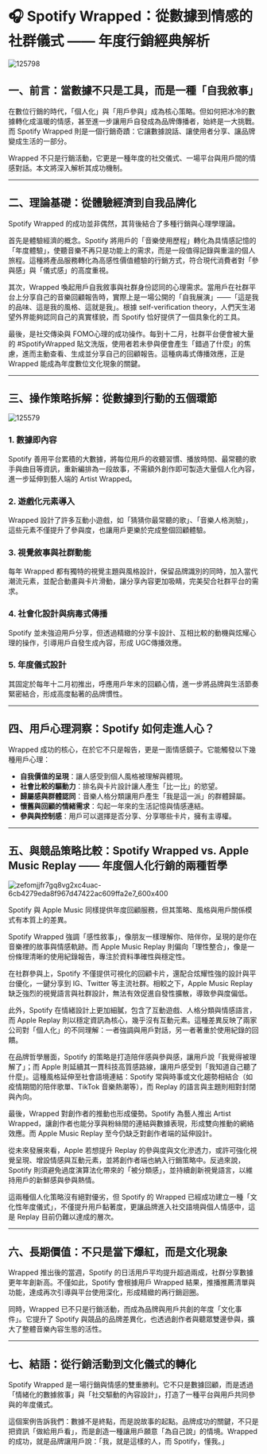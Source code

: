 # 🎧 Spotify Wrapped：從數據到情感的社群儀式 —— 年度行銷經典解析

![125798](https://github.com/user-attachments/assets/b791d37c-f413-4b19-9d37-b088526e1608)


## 一、前言：當數據不只是工具，而是一種「自我敘事」

在數位行銷的時代，「個人化」與「用戶參與」成為核心策略。但如何把冰冷的數據轉化成溫暖的情感，甚至進一步讓用戶自發成為品牌傳播者，始終是一大挑戰。而 Spotify Wrapped 則是一個行銷奇蹟：它讓數據說話、讓使用者分享、讓品牌變成生活的一部分。

Wrapped 不只是行銷活動，它更是一種年度的社交儀式、一場平台與用戶間的情感對話。本文將深入解析其成功機制。

---
## 二、理論基礎：從體驗經濟到自我品牌化

Spotify Wrapped 的成功並非偶然，其背後結合了多種行銷與心理學理論。

首先是體驗經濟的概念。Spotify 將用戶的「音樂使用歷程」轉化為具情感記憶的「年度體驗」，使聽音樂不再只是功能上的需求，而是一段值得記錄與重溫的個人旅程。這種將產品服務轉化為高感性價值體驗的行銷方式，符合現代消費者對「參與感」與「儀式感」的高度重視。

其次，Wrapped 喚起用戶自我敘事與社群身份認同的心理需求。當用戶在社群平台上分享自己的音樂回顧報告時，實際上是一場公開的「自我展演」——「這是我的品味、這是我的風格、這就是我」。根據 self-verification theory，人們天生渴望外界能夠認同自己的真實樣貌，而 Spotify 恰好提供了一個具象化的工具。

最後，是社交傳染與 FOMO心理的成功操作。每到十二月，社群平台便會被大量的 #SpotifyWrapped 貼文洗版，使用者若未參與便會產生「錯過了什麼」的焦慮，進而主動查看、生成並分享自己的回顧報告。這種病毒式傳播效應，正是 Wrapped 能成為年度數位文化現象的關鍵。

---

## 三、操作策略拆解：從數據到行動的五個環節
![125579](https://github.com/user-attachments/assets/de5a4eb4-77c4-44e2-a4c6-01306547e5b0)



### 1. 數據即內容
Spotify 善用平台累積的大數據，將每位用戶的收聽習慣、播放時間、最常聽的歌手與曲目等資訊，重新編排為一段故事，不需額外創作即可製造大量個人化內容，進一步延伸到藝人端的 Artist Wrapped。

### 2. 遊戲化元素導入
Wrapped 設計了許多互動小遊戲，如「猜猜你最常聽的歌」、「音樂人格測驗」，這些元素不僅提升了參與度，也讓用戶更樂於完成整個回顧體驗。

### 3. 視覺敘事與社群動能

每年 Wrapped 都有獨特的視覺主題與風格設計，保留品牌識別的同時，加入當代潮流元素，並配合動畫與卡片滑動，讓分享內容更加吸睛，完美契合社群平台的需求。

### 4. 社會化設計與病毒式傳播

Spotify 並未強迫用戶分享，但透過精緻的分享卡設計、互相比較的動機與炫耀心理的操作，引導用戶自發生成內容，形成 UGC傳播效應。

### 5. 年度儀式設計
其固定於每年十二月初推出，呼應用戶年末的回顧心情，進一步將品牌與生活節奏緊密結合，形成高度黏著的品牌慣性。

---

## 四、用戶心理洞察：Spotify 如何走進人心？

Wrapped 成功的核心，在於它不只是報告，更是一面情感鏡子。它能觸發以下幾種用戶心理：

- **自我價值的呈現**：讓人感受到個人風格被理解與體現。
- **社會比較的驅動力**：排名與卡片設計讓人產生「比一比」的慾望。
- **歸屬感與群體認同**：音樂人格分類讓用戶產生「我是這一派」的群體歸屬。
- **懷舊與回顧的情緒需求**：勾起一年來的生活記憶與情感連結。
- **參與與控制感**：用戶可以選擇是否分享、分享哪些卡片，擁有主導權。

---

## 五、與競品策略比較：Spotify Wrapped vs. Apple Music Replay —— 年度個人化行銷的兩種哲學
![zefomjjfr7gq8vg2xc4uac-6cb4279eda8f967d47422ac609ffa2e7_600x400](https://github.com/user-attachments/assets/56273a89-8810-4e15-b917-1f354c241bc1)

Spotify 與 Apple Music 同樣提供年度回顧服務，但其策略、風格與用戶關係模式有本質上的差異。

Spotify Wrapped 強調「感性敘事」，像朋友一樣理解你、陪伴你，呈現的是你在音樂裡的故事與情感軌跡。而 Apple Music Replay 則偏向「理性整合」，像是一份條理清晰的使用紀錄報告，專注於資料準確性與穩定性。

在社群參與上，Spotify 不僅提供可視化的回顧卡片，還配合炫耀性強的設計與平台優化，一鍵分享到 IG、Twitter 等主流社群。相較之下，Apple Music Replay 缺乏強烈的視覺語言與社群設計，無法有效促進自發性擴散，導致參與度偏低。

此外，Spotify 在情緒設計上更加細膩，包含了互動遊戲、人格分類與情感語言，而 Apple Replay 則以穩定資訊為核心，幾乎沒有互動元素。這種差異反映了兩家公司對「個人化」的不同理解：一者強調與用戶對話，另一者著重於使用紀錄的回饋。

在品牌哲學層面，Spotify 的策略是打造陪伴感與參與感，讓用戶說「我覺得被理解了」；而 Apple 則延續其一貫科技高質感路線，讓用戶感受到「我知道自己聽了什麼」。這種風格延伸至社會語境連結：Spotify 常與時事或文化趨勢相結合（如疫情期間的陪伴歌單、TikTok 音樂熱潮等），而 Replay 的語言與主題則相對封閉與內向。

最後，Wrapped 對創作者的推動也形成優勢。Spotify 為藝人推出 Artist Wrapped，讓創作者也能分享與粉絲間的連結與數據表現，形成雙向推動的網絡效應。而 Apple Music Replay 至今仍缺乏對創作者端的延伸設計。

從未來發展來看，Apple 若想提升 Replay 的參與度與文化滲透力，或許可強化視覺呈現、增設情感與互動元素，並將創作者端也納入行銷策略中。反過來說，Spotify 則須避免過度演算法化帶來的「被分類感」，並持續創新視覺語言，以維持用戶的新鮮感與參與熱情。

這兩種個人化策略沒有絕對優劣，但 Spotify 的 Wrapped 已經成功建立一種「文化性年度儀式」，不僅提升用戶黏著度，更讓品牌進入社交語境與個人情感中，這是 Replay 目前仍難以達成的層次。

---

## 六、長期價值：不只是當下爆紅，而是文化現象

Wrapped 推出後的當週，Spotify 的日活用戶平均提升超過兩成，社群分享數據更年年創新高。不僅如此，Spotify 會根據用戶 Wrapped 結果，推播推薦清單與功能，達成再次引導與平台使用深化，形成精緻的再行銷迴圈。

同時，Wrapped 已不只是行銷活動，而成為品牌與用戶共創的年度「文化事件」。它提升了 Spotify 與競品的品牌差異化，也透過創作者與聽眾雙邊參與，擴大了整體音樂內容生態的活性。

---

## 七、結語：從行銷活動到文化儀式的轉化

Spotify Wrapped 是一場行銷與情感的雙重勝利。它不只是數據回顧，而是透過「情緒化的數據敘事」與「社交驅動的內容設計」，打造了一種平台與用戶共同參與的年度儀式。

這個案例告訴我們：數據不是終點，而是說故事的起點。品牌成功的關鍵，不只是把資訊「做給用戶看」，而是創造一種讓用戶願意「為自己說」的情境。Wrapped 的成功，就是品牌讓用戶說：「我，就是這樣的人，而 Spotify，懂我。」



